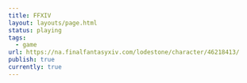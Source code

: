 ```yaml
---
title: FFXIV
layout: layouts/page.html
status: playing
tags:
  - game
url: https://na.finalfantasyxiv.com/lodestone/character/46218413/
publish: true
currently: true
---
```

